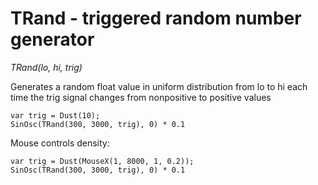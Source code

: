 # TRand - triggered random number generator

_TRand(lo, hi, trig)_

Generates a random float value in uniform distribution from lo to hi each time the trig signal changes from nonpositive to positive values

	var trig = Dust(10);
	SinOsc(TRand(300, 3000, trig), 0) * 0.1

Mouse controls density:

	var trig = Dust(MouseX(1, 8000, 1, 0.2));
	SinOsc(TRand(300, 3000, trig), 0) * 0.1
